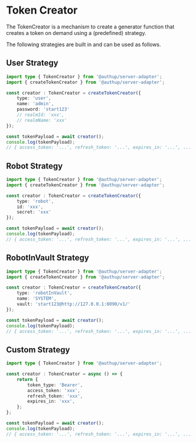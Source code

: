# Token Creator

The TokenCreator is a mechanism to create a generator
function that creates a token on demand using a (predefined) strategy.

The following strategies are built in and can be used as follows.

## User Strategy

```typescript
import type { TokenCreator } from '@authup/server-adapter';
import { createTokenCreator } from '@authup/server-adapter';

const creator : TokenCreator = createTokenCreator({
    type: 'user',
    name: 'admin',
    password: 'start123'
    // realmId: 'xxx',
    // realmName: 'xxx'
});

const tokenPayload = await creator();
console.log(tokenPayload);
// { access_token: '...', refresh_token: '...', expires_in: '...', ... }
```

## Robot Strategy

```typescript
import type { TokenCreator } from '@authup/server-adapter';
import { createTokenCreator } from '@authup/server-adapter';

const creator : TokenCreator = createTokenCreator({
    type: 'robot',
    id: 'xxx',
    secret: 'xxx'
});

const tokenPayload = await creator();
console.log(tokenPayload);
// { access_token: '...', refresh_token: '...', expires_in: '...', ... }
```

## RobotInVault Strategy

```typescript
import type { TokenCreator } from '@authup/server-adapter';
import { createTokenCreator } from '@authup/server-adapter';

const creator : TokenCreator = createTokenCreator({
    type: 'robotInVault',
    name: 'SYSTEM',
    vault: 'start123@http://127.0.0.1:8090/v1/'
});

const tokenPayload = await creator();
console.log(tokenPayload);
// { access_token: '...', refresh_token: '...', expires_in: '...', ... }
```

## Custom Strategy
```typescript
import type { TokenCreator } from '@authup/server-adapter';

const creator : TokenCreator = async () => {
    return {
        token_type: 'Bearer',
        access_token: 'xxx',
        refresh_token: 'xxx',
        expires_in: 'xxx',
    };
};

const tokenPayload = await creator();
console.log(tokenPayload);
// { access_token: '...', refresh_token: '...', expires_in: '...', ... }
